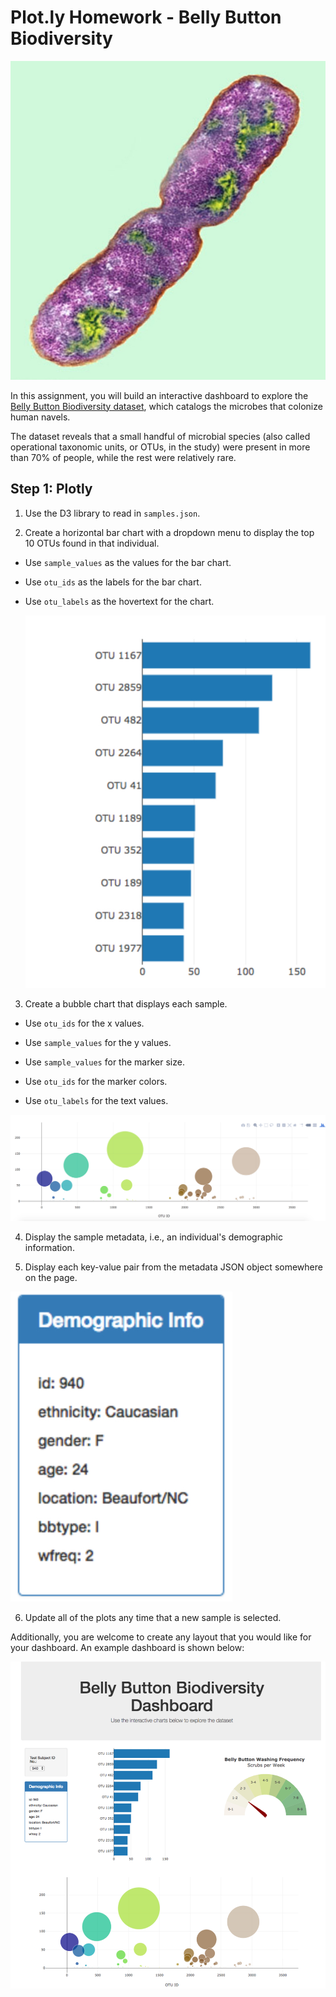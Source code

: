 # Plot.ly Homework - Belly Button Biodiversity

![Bacteria by filterforge.com](Images/IMG_0765.jpeg)

In this assignment, you will build an interactive dashboard to explore the [Belly Button Biodiversity dataset](http://robdunnlab.com/projects/belly-button-biodiversity/), which catalogs the microbes that colonize human navels.

The dataset reveals that a small handful of microbial species (also called operational taxonomic units, or OTUs, in the study) were present in more than 70% of people, while the rest were relatively rare.

## Step 1: Plotly

1. Use the D3 library to read in `samples.json`.

2. Create a horizontal bar chart with a dropdown menu to display the top 10 OTUs found in that individual.

* Use `sample_values` as the values for the bar chart.

* Use `otu_ids` as the labels for the bar chart.

* Use `otu_labels` as the hovertext for the chart.

  ![bar Chart](Images/IMG_0766.jpeg)

3. Create a bubble chart that displays each sample.

* Use `otu_ids` for the x values.

* Use `sample_values` for the y values.

* Use `sample_values` for the marker size.

* Use `otu_ids` for the marker colors.

* Use `otu_labels` for the text values.

![Bubble Chart](Images/IMG_0767.jpeg)

4. Display the sample metadata, i.e., an individual's demographic information.

5. Display each key-value pair from the metadata JSON object somewhere on the page.

![hw](Images/IMG_0768.jpeg)

6. Update all of the plots any time that a new sample is selected.

Additionally, you are welcome to create any layout that you would like for your dashboard. An example dashboard is shown below:

![hw](Images/IMG_0770.jpeg)
